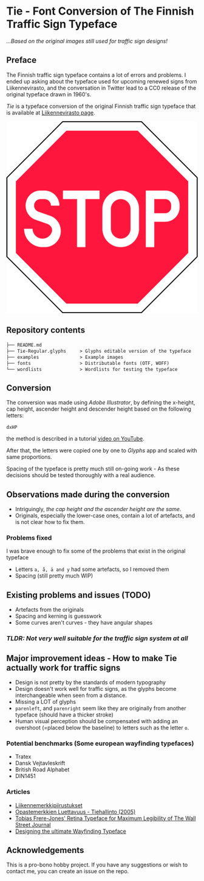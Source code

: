 # Tie - Font Conversion of The Finnish Traffic Sign Typeface

*...Based on the original images still used for traffic sign designs!*

## Preface

The Finnish traffic sign typeface contains a lot of errors and problems. I ended up asking about the typeface used for upcoming renewed signs from Liikennevirasto, and the conversation in Twitter lead to a CC0 release of the original typeface drawn in 1960's.

*Tie*  is a typeface conversion of the original Finnish traffic sign typeface that is available at [Liikennevirasto page](https://www.liikennevirasto.fi/avoindata/tietoaineistot/liikennemerkkien-kirjasintyyppi).

![Example of Stop Sign with -45 spacing](./examples/stop.png "Example of Stop Sign with -45 spacing")

## Repository contents

```
├── README.md
├── Tie-Regular.glyphs     > Glyphs editable version of the typeface
├── examples               > Example images
├── fonts                  > Distributable fonts (OTF, WOFF)
└── wordlists              > Wordlists for testing the typeface
```

## Conversion

The conversion was made using *Adobe Illustrator*, by defining the x-height, cap height, ascender height and descender height based on the following letters:

```
dxHP
```

the method is described in a tutorial [video on YouTube](https://www.youtube.com/watch?v=gC9g-1PttJ0).

After that, the letters were copied one by one to *Glyphs* app and scaled with same proportions.

Spacing of the typeface is pretty much still on-going work - As these decisions should be tested thoroughly with a real audience.

## Observations made during the conversion

* Intriguingly, *the cap height and the ascender height are the same*.
* Originals, especially the lower-case ones, contain a lot of artefacts, and is not clear how to fix them.

### Problems fixed

I was brave enough to fix some of the problems that exist in the original typeface

* Letters `a, å, ä and y` had some artefacts, so I removed them
* Spacing (still pretty much WIP)

## Existing problems and issues (TODO)

* Artefacts from the originals
* Spacing and kerning is guesswork
* Some curves aren't curves - they have angular shapes

### _TLDR: *Not very well suitable for the traffic sign system at all*_

## Major improvement ideas - How to make Tie actually work for traffic signs

* Design is not pretty by the standards of modern typography
* Design doesn't work well for traffic signs, as the glyphs become interchangeable when seen from a distance.
* Missing a LOT of glyphs
* `parenleft`, and `parenright` seem like they are originally from another typeface (should have a thicker stroke)
* Human visual perception should be compensated with adding an overshoot (=placed below the baseline) to letters such as the letter `o`.
### Potential benchmarks (Some european wayfinding typefaces)

* Tratex
* Dansk Vejtavleskrift
* British Road Alphabet
* DIN1451

### Articles

* [Liikennemerkkipiirustukset](https://julkaisut.liikennevirasto.fi/thohje/pdf/liikennemerkkipiirustukset_osa2_19092013.pdf)
* [Opastemerkkien Luettavuus - Tiehallinto (2005)](https://julkaisut.liikennevirasto.fi/pdf/3200927-vopastusmerkkienluettavuu.pdf)
* [Tobias Frere-Jones' Retina Typeface for Maximum Legibility of The Wall Street Journal](http://www.howdesign.com/design-business/design-news/retina-typeface-frere-jones-type/)
* [Designing the ultimate Wayfinding Typeface](https://typography.guru/journal/designing-the-ultimate-wayfinding-typeface-r30/)

## Acknowledgements

This is a pro-bono hobby project. If you have any suggestions or wish to contact me, you can create an issue on the repo.